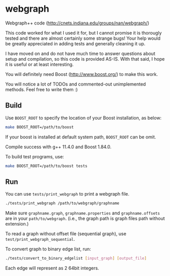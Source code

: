 # webgraph
Webgraph++ code (http://cnets.indiana.edu/groups/nan/webgraph/)

This code worked for what I used it for, but I cannot promise it is
thorougly tested and there are almost certainly some strange bugs!
Your help would be greatly appreciated in adding tests and generally
cleaning it up.

I have moved on and do not have much time to answer questions about
setup and compilation, so this code is provided AS-IS. With that
said, I hope it is useful or at least interesting.

You will definitely need Boost (http://www.boost.org/) to make this
work.

You will notice a lot of TODOs and commented-out unimplemented
methods. Feel free to write them :)

## Build

Use `BOOST_ROOT` to specify the location of your Boost installation, as below:

```sh
make BOOST_ROOT=/path/to/boost
```

If your boost is installed at default system path, `BOOST_ROOT` can be omit.

Compile success with g++ 11.4.0 and Boost 1.84.0.

To build test programs, use:

```sh
make BOOST_ROOT=/path/to/boost tests
```

## Run

You can use `tests/print_webgraph` to print a webgraph file.

```sh
./tests/print_webgraph /path/to/webgraph/graphname
```

Make sure `graphname.graph`, `graphname.properties` and `graphname.offsets` are in your `path/to/webgraph`. (i.e., the graph path is graph files path without extension.)

To read a graph without offset file (sequential graph), use `test/print_webgraph_sequential`.

To convert graph to binary edge list, run:

```sh
./tests/convert_to_binary_edgelist [input_graph] [output_file]
```

Each edge will represent as 2 64bit integers.

